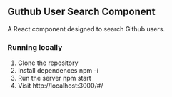 ## Guthub User Search Component

A React component designed to search Github users.

### Running locally

1. Clone the repository
2. Install dependences npm -i
3. Run the server npm start
4. Visit http://localhost:3000/#/
